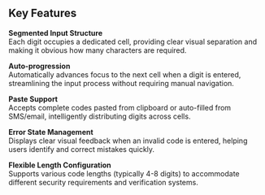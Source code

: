## Key Features

**Segmented Input Structure**  
Each digit occupies a dedicated cell, providing clear visual separation and making it obvious how many characters are required.

**Auto-progression**  
Automatically advances focus to the next cell when a digit is entered, streamlining the input process without requiring manual navigation.

**Paste Support**  
Accepts complete codes pasted from clipboard or auto-filled from SMS/email, intelligently distributing digits across cells.

**Error State Management**  
Displays clear visual feedback when an invalid code is entered, helping users identify and correct mistakes quickly.

**Flexible Length Configuration**  
Supports various code lengths (typically 4-8 digits) to accommodate different security requirements and verification systems.
